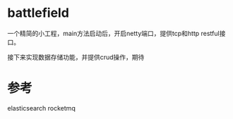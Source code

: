 # battlefield

一个精简的小工程，main方法启动后，开启netty端口，提供tcp和http restful接口。

接下来实现数据存储功能，并提供crud操作，期待

# 参考
elasticsearch
rocketmq